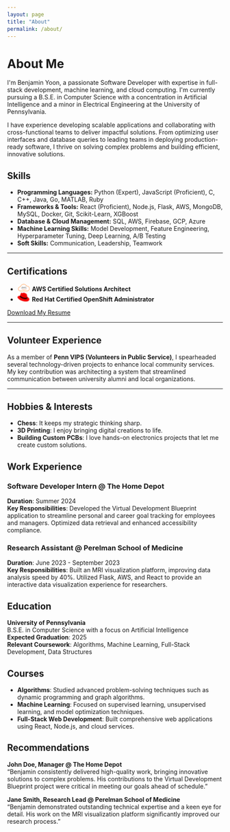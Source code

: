 ```yaml
---
layout: page
title: "About"
permalink: /about/
---
```


# About Me

I'm Benjamin Yoon, a passionate Software Developer with expertise in full-stack development, machine learning, and cloud computing. I'm currently pursuing a B.S.E. in Computer Science with a concentration in Artificial Intelligence and a minor in Electrical Engineering at the University of Pennsylvania.

I have experience developing scalable applications and collaborating with cross-functional teams to deliver impactful solutions. From optimizing user interfaces and database queries to leading teams in deploying production-ready software, I thrive on solving complex problems and building efficient, innovative solutions.

## Skills
- **Programming Languages:** <i class="fab fa-python"></i> Python (Expert), <i class="fab fa-js-square"></i> JavaScript (Proficient), C, C++, Java, Go, MATLAB, Ruby
- **Frameworks & Tools:** <i class="fab fa-react"></i> React (Proficient), <i class="fab fa-node-js"></i> Node.js, Flask, <i class="fab fa-aws"></i> AWS, MongoDB, MySQL, Docker, Git, Scikit-Learn, XGBoost
- **Database & Cloud Management:** SQL, <i class="fab fa-aws"></i> AWS, Firebase, GCP, Azure
- **Machine Learning Skills:** Model Development, Feature Engineering, Hyperparameter Tuning, Deep Learning, A/B Testing
- **Soft Skills:** <i class="fas fa-comments"></i> Communication, <i class="fas fa-users"></i> Leadership, <i class="fas fa-handshake"></i> Teamwork

<hr class="section-divider">

## Certifications
- <img src="/assets/images/aws-logo.png" alt="AWS Logo" width="30"> **AWS Certified Solutions Architect**
- <img src="/assets/images/redhat-logo.png" alt="Red Hat Logo" width="30"> **Red Hat Certified OpenShift Administrator**

<a href="/assets/resume.pdf" class="button">Download My Resume</a>

<hr class="section-divider">

## Volunteer Experience
As a member of **Penn VIPS (Volunteers in Public Service)**, I spearheaded several technology-driven projects to enhance local community services. My key contribution was architecting a system that streamlined communication between university alumni and local organizations.

<hr class="section-divider">

## Hobbies & Interests
- <i class="fas fa-chess"></i> **Chess**: It keeps my strategic thinking sharp.
- <i class="fas fa-cube"></i> **3D Printing**: I enjoy bringing digital creations to life.
- <i class="fas fa-microchip"></i> **Building Custom PCBs**: I love hands-on electronics projects that let me create custom solutions.

## Work Experience

### Software Developer Intern @ The Home Depot
**Duration**: Summer 2024  
**Key Responsibilities**: Developed the Virtual Development Blueprint application to streamline personal and career goal tracking for employees and managers. Optimized data retrieval and enhanced accessibility compliance.

### Research Assistant @ Perelman School of Medicine
**Duration**: June 2023 - September 2023  
**Key Responsibilities**: Built an MRI visualization platform, improving data analysis speed by 40%. Utilized Flask, AWS, and React to provide an interactive data visualization experience for researchers.

## Education

**University of Pennsylvania**  
B.S.E. in Computer Science with a focus on Artificial Intelligence  
**Expected Graduation**: 2025  
**Relevant Coursework**: Algorithms, Machine Learning, Full-Stack Development, Data Structures

## Courses

- **Algorithms**: Studied advanced problem-solving techniques such as dynamic programming and graph algorithms.
- **Machine Learning**: Focused on supervised learning, unsupervised learning, and model optimization techniques.
- **Full-Stack Web Development**: Built comprehensive web applications using React, Node.js, and cloud services.

## Recommendations

**John Doe, Manager @ The Home Depot**  
“Benjamin consistently delivered high-quality work, bringing innovative solutions to complex problems. His contributions to the Virtual Development Blueprint project were critical in meeting our goals ahead of schedule.”

**Jane Smith, Research Lead @ Perelman School of Medicine**  
“Benjamin demonstrated outstanding technical expertise and a keen eye for detail. His work on the MRI visualization platform significantly improved our research process.”
